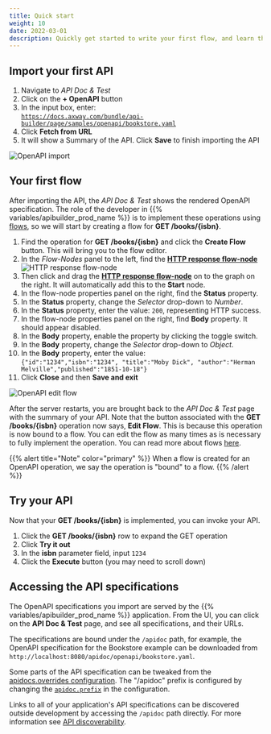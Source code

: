 ```yaml
---
title: Quick start
weight: 10
date: 2022-03-01
description: Quickly get started to write your first flow, and learn the basics of OpenAPI development.
---
```


## Import your first API

1. Navigate to _API Doc & Test_
1. Click on the **+ OpenAPI** button
1. In the input box, enter:<br>[`https://docs.axway.com/bundle/api-builder/page/samples/openapi/bookstore.yaml`](/samples/openapi/bookstore.yaml)
1. Click **Fetch from URL**
1. It will show a Summary of the API. Click **Save** to finish importing the API

![OpenAPI import](/Images/openapi_quickstart_import.gif)

## Your first flow

After importing the API, the _API Doc & Test_ shows the rendered OpenAPI specification. The role of the developer in {{% variables/apibuilder_prod_name %}} is to implement these operations using [flows](/docs/developer_guide/flows), so we will start by creating a flow for **GET /books/{isbn}**.

1. Find the operation for **GET /books/{isbn}** and click the **Create Flow** button. This will bring you to the flow editor.
1. In the _Flow-Nodes_ panel to the left, find the [**HTTP response flow-node**](/docs/developer_guide/flows/flow_nodes/http_response_flow_node) ![HTTP response flow-node](/Images/flow_node_http_response.png)
1. Then click and drag the [**HTTP response flow-node**](/docs/developer_guide/flows/flow_nodes/http_response_flow_node) on to the graph on the right. It will automatically add this to the **Start** node.
1. In the flow-node properties panel on the right, find the **Status** property.
1. In the **Status** property, change the _Selector_ drop-down to _Number_.
1. In the **Status** property, enter the value: `200`, representing HTTP success.
1. In the flow-node properties panel on the right, find **Body** property. It should appear disabled.
1. In the **Body** property, enable the property by clicking the toggle switch.
1. In the **Body** property, change the _Selector_ drop-down to _Object_.
1. In the **Body** property, enter the value:<br>
`{"id":"1234","isbn":"1234", "title":"Moby Dick", "author":"Herman Melville","published":"1851-10-18"}`
1. Click **Close** and then **Save and exit**

![OpenAPI edit flow](/Images/openapi_quickstart_flow.gif)

After the server restarts, you are brought back to the _API Doc & Test_ page with the summary of your API. Note that the button associated with the **GET /books/{isbn}** operation now says, **Edit Flow**. This is because this operation is now bound to a flow. You can edit the flow as many times as is necessary to fully implement the operation. You can read more about flows [here](/docs/developer_guide/flows).

{{% alert title="Note" color="primary" %}}
When a flow is created for an OpenAPI operation, we say the operation is "bound" to a flow.
{{% /alert %}}

## Try your API

Now that your **GET /books/{isbn}** is implemented, you can invoke your API.

1. Click the **GET /books/{isbn}** row to expand the GET operation
1. Click **Try it out**
1. In the **isbn** parameter field, input `1234`
1. Click the **Execute** button (you may need to scroll down)

## Accessing the API specifications

The OpenAPI specifications you import are served by the {{% variables/apibuilder_prod_name %}} application. From the UI, you can click on the **API Doc & Test** page, and see all specifications, and their URLs.

The specifications are bound under the `/apidoc` path, for example, the OpenAPI specification for the Bookstore example can be downloaded from `http://localhost:8080/apidoc/openapi/bookstore.yaml`.

Some parts of the API specification can be tweaked from the [apidocs.overrides configuration](/docs/developer_guide/project/configuration/project_configuration#apidoc). The "/apidoc" prefix is configured by changing the [`apidoc.prefix`](/docs/developer_guide/project/configuration/project_configuration#apidoc) in the configuration.

Links to all of your application's API specifications can be discovered outside development by accessing the `/apidoc` path directly. For more information see [API discoverability](/docs/best_practices/#api-discoverability).

